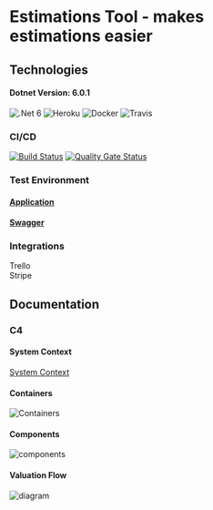 # Estimations Tool - makes estimations easier
## Technologies
#### Dotnet Version: 6.0.1
![.Net 6](https://user-images.githubusercontent.com/74410956/143401887-afbef644-f5ce-4d2b-aee1-09e0457d74eb.png)
![Heroku](https://user-images.githubusercontent.com/74410956/143401316-4a69eb67-c2eb-41d1-ab5c-751a9c79235c.png)
![Docker](https://user-images.githubusercontent.com/74410956/143401493-8f41000d-0d82-4005-b643-75d6045394c2.png)
![Travis](https://user-images.githubusercontent.com/74410956/143401738-d71d8ab7-c8df-4626-ba42-13b92d933587.png)


### CI/CD
[![Build Status](https://app.travis-ci.com/kamilbaczek/Estimation-Tool.svg?branch=develop)](https://app.travis-ci.com/kamilbaczek/Estimation-Tool)
[![Quality Gate Status](https://sonarcloud.io/api/project_badges/measure?project=kamilbaczek_Estimation-Tool&metric=alert_status)](https://sonarcloud.io/summary/new_code?id=kamilbaczek_Estimation-Tool)

### Test Environment
#### [Application](https://estimation-tool-ui.herokuapp.com/)     
#### [Swagger](https://estimation-tool-kb.herokuapp.com/index.html)

### Integrations
Trello  
Stripe

## Documentation
### C4

#### System Context
[System Context](https://viewer.diagrams.net/?tags=%7B%7D&highlight=0000ff&edit=_blank&layers=1&nav=1#G1NnpA0pNQneXiz0GQIKwQ2bvPLfvOQLpb)

#### Containers
![Containers](https://user-images.githubusercontent.com/74410956/130395295-3d48672c-5c84-4e55-8fbe-9cdbb327b5e6.png)

#### Components
![components](https://user-images.githubusercontent.com/74410956/130396746-40283672-decd-4ca8-a035-1c0ef6c6ae8e.png)

#### Valuation Flow

![diagram](https://user-images.githubusercontent.com/74410956/142997315-97c09d1f-cef3-416f-98bf-069b388ea019.png)

